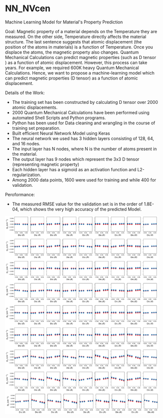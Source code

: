 # NN_NVcen
Machine Learning Model for Material's Property Prediction


Goal: Magnetic property of a material depends on the Temperature they are measured. On the other side, Temperature directly affects the material structure. The last sentence suggests that atomic displacement (the position of the atoms in materials) is a function of Temperature. Once you displace the atoms, the magnetic property also changes. Quantum Mechanical Calculations can predict magnetic properties (such as D tensor ) as a function of atomic displacement. However, this process can take years. For example, we required 600K heavy Quantum Mechanical Calculations. Hence, we want to propose a machine-learning model which can predict magnetic properties (D tensor) as a function of atomic displacement.


Details of the Work:

* The training set has been constructed by calculating D tensor over 2000 atomic displacements.
* 2000 Quantum Mechanical Calculations have been performed using automated Shell Scripts and Python programs.
* Python has been used for Data cleaning and wrangling in the course of training set preparation.
* Built efficient Neural Network Model using Keras
* The neural network we used has 3 hidden layers consisting of 128, 64, and 16 nodes.
* The input layer has N nodes, where N is the number of atoms present in the material.
* The output layer has 9 nodes which represent the 3x3 D tensor (representing magnetic property)
* Each hidden layer has a sigmoid as an activation function and L2-regularization.
* Among 2000 data points, 1600 were used for training and while 400 for validation.

Peroformance:
* The measured RMSE value for the validation set is in the order of 1.8E-04, which shows the very high accuracy of the predicted Model.

![alt text](https://github.com/mondalsou/NN_NVcen/blob/main/SI-10.png)

